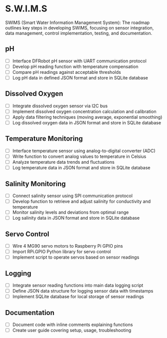 # S.W.I.M.S

SWIMS (Smart Water Information Management System): The roadmap outlines key steps in developing SWIMS, focusing on sensor integration, data management, control implementation, testing, and documentation.
## pH 
- [ ] Interface DFRobot pH sensor with UART communication protocol
- [ ] Develop pH reading function with temperature compensation
- [ ] Compare pH readings against acceptable thresholds
- [ ] Log pH data in defined JSON format and store in SQLite database
## Dissolved Oxygen 
- [ ] Integrate dissolved oxygen sensor via I2C bus
- [ ] Implement dissolved oxygen concentration calculation and calibration
- [ ] Apply data filtering techniques (moving average, exponential smoothing)
- [ ] Log dissolved oxygen data in JSON format and store in SQLite database
## Temperature Monitoring
- [ ] Interface temperature sensor using analog-to-digital converter (ADC)
- [ ] Write function to convert analog values to temperature in Celsius
- [ ] Analyze temperature data trends and fluctuations
- [ ] Log temperature data in JSON format and store in SQLite database
## Salinity Monitoring
- [ ] Connect salinity sensor using SPI communication protocol
- [ ] Develop function to retrieve and adjust salinity for conductivity and temperature
- [ ] Monitor salinity levels and deviations from optimal range
- [ ] Log salinity data in JSON format and store in SQLite database
## Servo Control
- [ ] Wire 4 MG90 servo motors to Raspberry Pi GPIO pins
- [ ] Import RPi.GPIO Python library for servo control
- [ ] Implement script to operate servos based on sensor readings
## Logging
- [ ] Integrate sensor reading functions into main data logging script
- [ ] Define JSON data structure for logging sensor data with timestamps
- [ ] Implement SQLite database for local storage of sensor readings
## Documentation
- [ ] Document code with inline comments explaining functions
- [ ] Create user guide covering setup, usage, troubleshooting